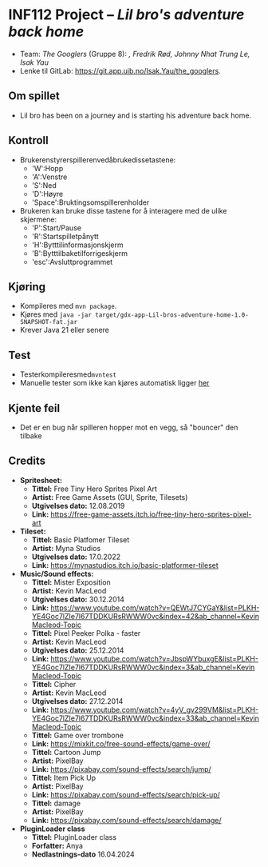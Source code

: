 # INF112 Project – *Lil bro's adventure back home*

* Team: *The Googlers* (Gruppe 8): *, Fredrik Rød, Johnny Nhat Trung Le, Isak Yau*
* Lenke til GitLab: https://git.app.uib.no/Isak.Yau/the_googlers.

## Om spillet
* Lil bro has been on a journey and is starting his adventure back home.

## Kontroll
  * Brukerenstyrerspillerenvedåbrukedissetastene:
    - 'W':Hopp
    - 'A':Venstre
    - 'S':Ned 
    - 'D':Høyre 
    - 'Space':Bruktingsomspillerenholder
  * Brukeren kan bruke disse tastene for å interagere med de ulike skjermene:
    - 'P':Start/Pause 
    - 'R':Startspilletpånytt
    - 'H':Bytttilinformasjonskjerm
    - 'B':Bytttilbaketilforrigeskjerm
    - 'esc':Avsluttprogrammet

## Kjøring
* Kompileres med `mvn package`.
* Kjøres med `java -jar target/gdx-app-Lil-bros-adventure-home-1.0-SNAPSHOT-fat.jar`
* Krever Java 21 eller senere

## Test
* Testerkompileresmed`mvntest`
* Manuelle tester som ikke kan kjøres automatisk ligger [her](doc/manualTesting.md)


## Kjente feil
* Det er en bug når spilleren hopper mot en vegg, så "bouncer" den tilbake

## Credits
* **Spritesheet:**
  * **Tittel:** Free Tiny Hero Sprites Pixel Art
  * **Artist:** Free Game Assets (GUI, Sprite, Tilesets)
  * **Utgivelses dato:** 12.08.2019
  * **Link:** https://free-game-assets.itch.io/free-tiny-hero-sprites-pixel-art
* **Tileset:**
  * **Tittel:** Basic Platfomer Tileset
  * **Artist:** Myna Studios
  * **Utgivelses dato:** 17.0.2022
  * **Link:** https://mynastudios.itch.io/basic-platformer-tileset
* **Music/Sound effects:**
  * **Tittel:** Mister Exposition
  * **Artist:** Kevin MacLeod
  * **Utgivelses dato:** 30.12.2014
  * **Link:** https://www.youtube.com/watch?v=QEWtJ7CYGaY&list=PLKH-YE4Goc7lZIe7l67TDDKURsRWWW0vc&index=42&ab_channel=KevinMacleod-Topic
  * **Tittel:** Pixel Peeker Polka - faster
  * **Artist:** Kevin MacLeod
  * **Utgivelses dato:** 25.12.2014
  * **Link:** https://www.youtube.com/watch?v=JbspWYbuxgE&list=PLKH-YE4Goc7lZIe7l67TDDKURsRWWW0vc&index=3&ab_channel=KevinMacleod-Topic
  * **Tittel:** Cipher
  * **Artist:** Kevin MacLeod
  * **Utgivelses dato:** 27.12.2014
  * **Link:** https://www.youtube.com/watch?v=4yV_gv299VM&list=PLKH-YE4Goc7lZIe7l67TDDKURsRWWW0vc&index=33&ab_channel=KevinMacleod-Topic
  * **Tittel:** Game over trombone
  * **Link:** https://mixkit.co/free-sound-effects/game-over/
  * **Tittel:** Cartoon Jump
  * **Artist:** PixelBay
  * **Link:** https://pixabay.com/sound-effects/search/jump/
  * **Tittel:** Item Pick Up
  * **Artist:** PixelBay
  * **Link:** https://pixabay.com/sound-effects/search/pick-up/
  * **Tittel:** damage
  * **Artist:** PixelBay
  * **Link:** https://pixabay.com/sound-effects/search/damage/
* **PluginLoader class**
  * **Tittel:** PluginLoader class
  * **Forfatter:** Anya
  * **Nedlastnings-dato** 16.04.2024

